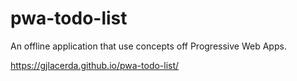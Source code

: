# pwa-todo-list

An offline application that use concepts off Progressive Web Apps.

https://gjlacerda.github.io/pwa-todo-list/
